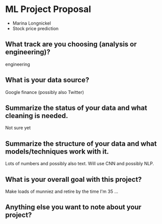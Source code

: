 # ML Project Proposal
- Marina Longnickel
- Stock price prediction

## What track are you choosing (analysis or engineering)?
engineering

## What is your data source?
Google finance (possibly also Twitter)

## Summarize the status of your data and what cleaning is needed.
Not sure yet

## Summarize the structure of your data and what models/techniques work with it.
Lots of numbers and possibly also text.
Will use CNN and possibly NLP.

## What is your overall goal with this project?
Make loads of munniez and retire by the time I'm 35 ...

## Anything else you want to note about your project?

